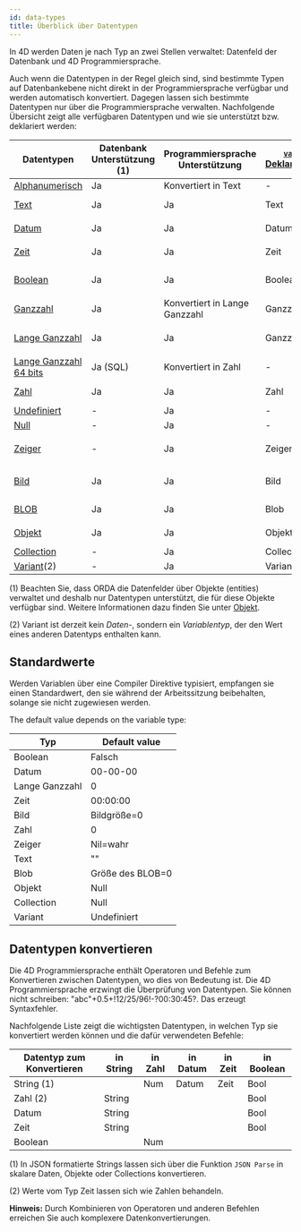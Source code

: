 ```yaml
---
id: data-types
title: Überblick über Datentypen
---
```


In 4D werden Daten je nach Typ an zwei Stellen verwaltet: Datenfeld der Datenbank und 4D Programmiersprache.

Auch wenn die Datentypen in der Regel gleich sind, sind bestimmte Typen auf Datenbankebene nicht direkt in der Programmiersprache verfügbar und werden automatisch konvertiert. Dagegen lassen sich bestimmte Datentypen nur über die Programmiersprache verwalten. Nachfolgende Übersicht zeigt alle verfügbaren Datentypen und wie sie unterstützt bzw. deklariert werden:

| Datentypen                                      | Datenbank Unterstützung (1) | Programmiersprache Unterstützung | [`var` Deklaration](variables.md#using-the-var-keyword) | [`C_` oder `ARRAY` Deklaration](variables.md#using-a-c_-directive) |
| ----------------------------------------------- | --------------------------- | -------------------------------- | ------------------------------------------------------- | ------------------------------------------------------------------ |
| [Alphanumerisch](dt_string.md)                  | Ja                          | Konvertiert in Text              | -                                                       | -                                                                  |
| [Text](Concepts/dt_string.md)                   | Ja                          | Ja                               | Text                                                    | `C_TEXT`, `ARRAY TEXT`                                             |
| [Datum](Concepts/dt_date.md)                    | Ja                          | Ja                               | Datum                                                   | `C_DATE`, `ARRAY DATE`                                             |
| [Zeit](Concepts/dt_time.md)                     | Ja                          | Ja                               | Zeit                                                    | `C_TIME`, `ARRAY TIME`                                             |
| [Boolean](Concepts/dt_boolean.md)               | Ja                          | Ja                               | Boolean                                                 | `C_BOOLEAN`, `ARRAY BOOLEAN`                                       |
| [Ganzzahl](Concepts/dt_number.md)               | Ja                          | Konvertiert in Lange Ganzzahl    | Ganzzahl                                                | `ARRAY INTEGER`                                                    |
| [Lange Ganzzahl](Concepts/dt_number.md)         | Ja                          | Ja                               | Ganzzahl                                                | `C_LONGINT`, `ARRAY LONGINT`                                       |
| [Lange Ganzzahl 64 bits](Concepts/dt_number.md) | Ja (SQL)                    | Konvertiert in Zahl              | -                                                       | -                                                                  |
| [Zahl](Concepts/dt_number.md)                   | Ja                          | Ja                               | Zahl                                                    | `C_REAL`, `ARRAY REAL`                                             |
| [Undefiniert](Concepts/dt_null_undefined.md)    | -                           | Ja                               | -                                                       | -                                                                  |
| [Null](Concepts/dt_null_undefined.md)           | -                           | Ja                               | -                                                       | -                                                                  |
| [Zeiger](Concepts/dt_pointer.md)                | -                           | Ja                               | Zeiger                                                  | `C_POINTER`, `ARRAY POINTER`                                       |
| [Bild](Concepts/dt_picture.md)                  | Ja                          | Ja                               | Bild                                                    | `C_PICTURE`, `ARRAY PICTURE`                                       |
| [BLOB](Concepts/dt_blob.md)                     | Ja                          | Ja                               | Blob                                                    | `C_BLOB`, `ARRAY BLOB`                                             |
| [Objekt](Concepts/dt_object.md)                 | Ja                          | Ja                               | Objekt                                                  | `C_OBJECT`, `ARRAY OBJECT`                                         |
| [Collection](Concepts/dt_collection.md)         | -                           | Ja                               | Collection                                              | `C_COLLECTION`                                                     |
| [Variant](Concepts/dt_variant.md)(2)            | -                           | Ja                               | Variant                                                 | `C_VARIANT`                                                        |

(1) Beachten Sie, dass ORDA die Datenfelder über Objekte (entities) verwaltet und deshalb nur Datentypen unterstützt, die für diese Objekte verfügbar sind. Weitere Informationen dazu finden Sie unter [Objekt](Concepts/dt_object.md).

(2) Variant ist derzeit kein *Daten-*, sondern ein *Variablentyp*, der den Wert eines anderen Datentyps enthalten kann.

## Standardwerte

Werden Variablen über eine Compiler Direktive typisiert, empfangen sie einen Standardwert, den sie während der Arbeitssitzung beibehalten, solange sie nicht zugewiesen werden.

The default value depends on the variable type:

| Typ            | Default value    |
| -------------- | ---------------- |
| Boolean        | Falsch           |
| Datum          | 00-00-00         |
| Lange Ganzzahl | 0                |
| Zeit           | 00:00:00         |
| Bild           | Bildgröße=0      |
| Zahl           | 0                |
| Zeiger         | Nil=wahr         |
| Text           | ""               |
| Blob           | Größe des BLOB=0 |
| Objekt         | Null             |
| Collection     | Null             |
| Variant        | Undefiniert      |


## Datentypen konvertieren

Die 4D Programmiersprache enthält Operatoren und Befehle zum Konvertieren zwischen Datentypen, wo dies von Bedeutung ist. Die 4D Programmiersprache erzwingt die Überprüfung von Datentypen. Sie können nicht schreiben: "abc"+0.5+!12/25/96!-?00:30:45?. Das erzeugt Syntaxfehler.

Nachfolgende Liste zeigt die wichtigsten Datentypen, in welchen Typ sie konvertiert werden können und die dafür verwendeten Befehle:

| Datentyp zum Konvertieren | in String | in Zahl | in Datum | in Zeit | in Boolean |
| ------------------------- | --------- | ------- | -------- | ------- | ---------- |
| String (1)                |           | Num     | Datum    | Zeit    | Bool       |
| Zahl (2)                  | String    |         |          |         | Bool       |
| Datum                     | String    |         |          |         | Bool       |
| Zeit                      | String    |         |          |         | Bool       |
| Boolean                   |           | Num     |          |         |            |

(1) In JSON formatierte Strings lassen sich über die Funktion `JSON Parse` in skalare Daten, Objekte oder Collections konvertieren.

(2) Werte vom Typ Zeit lassen sich wie Zahlen behandeln.

**Hinweis:** Durch Kombinieren von Operatoren und anderen Befehlen erreichen Sie auch komplexere Datenkonvertierungen.
